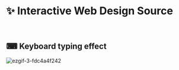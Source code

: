 # ✨ Interactive Web Design Source
&nbsp;

## ⌨ Keyboard typing effect
![ezgif-3-fdc4a4f242](https://user-images.githubusercontent.com/56868605/182396886-fa77235d-807e-4cf4-85cc-7ed18dcc0cdc.gif)
